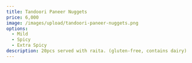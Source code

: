 ```yaml
---
title: Tandoori Paneer Nuggets
price: 6,000
image: /images/upload/tandoori-paneer-nuggets.png
options:
  - Mild
  - Spicy
  - Extra Spicy
description: 20pcs served with raita. (gluten-free, contains dairy)
---
```

